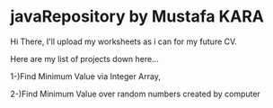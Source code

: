 # javaRepository by Mustafa KARA
Hi There, I'll upload my worksheets as i can for my future CV.

Here are my list of projects down here...

1-)Find Minimum Value via Integer Array,

2-)Find Minimum Value over random numbers created by computer
